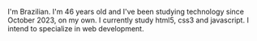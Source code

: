 I'm Brazilian. I'm 46 years old and I've been studying technology since October 2023, on my own. 
I currently study html5, css3 and javascript. I intend to specialize in web development.
<!---
MarcRamos46/MarcRamos46 is a ✨ special ✨ repository because its `README.md` (this file) appears on your GitHub profile.
You can click the Preview link to take a look at your changes.
--->
